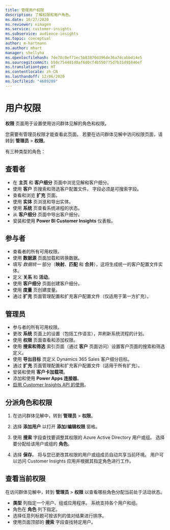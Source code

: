```yaml
---
title: 管理用户权限
description: 了解权限和用户角色。
ms.date: 10/27/2020
ms.reviewer: nimagen
ms.service: customer-insights
ms.subservice: audience-insights
ms.topic: conceptual
author: m-hartmann
ms.author: mhart
manager: shellyha
ms.openlocfilehash: 7de78c0ef71ec5b83870d396de36a7dcabbd14e5
ms.sourcegitcommit: b50c754481d0af6d0cf4b550775d7b31d95846ef
ms.translationtype: HT
ms.contentlocale: zh-CN
ms.lasthandoff: 12/06/2020
ms.locfileid: "4689209"
---
```

# <a name="user-permissions"></a>用户权限

**权限** 页面用于设置使用访问群体见解的角色和权限。

您需要有管理员权限才能查看此页面。 若要在访问群体见解中访问权限页面，请转到 **管理员** > **权限**。

有三种类型的角色：

## <a name="viewer"></a>查看者

- 在 **主页** 和 **客户细分** 页面中浏览见解和客户细分。
- 使用 **客户** 页搜索和筛选客户配置文件。 字段必须是可搜索字段。
- 查看和浏览 **扩充** 页面。
- 使用 **实体** 页浏览和导出实体。
- 使用 **系统** 页查看系统进程的状态。
- 从 **客户细分** 页面中导出客户细分。
- 安装和使用 **Power BI Customer Insights** 仪表板。

## <a name="contributor"></a>参与者

- 查看者的所有可用权限。
- 使用 **数据源** 页面加载和转换数据。
- 填写 *数据统一* 部分（**映射**、**匹配** 和 **合并**），这将生成统一的客户配置文件实体。
- 定义 **关系** 和 **活动**。
- 使用 **客户细分** 页面创建客户细分。
- 使用 **度量** 页创建度量。
- 通过 **扩充** 页面管理配置和扩充客户配置文件（仅适用于第一方扩充）。

## <a name="administrator"></a>管理员

- 参与者的所有可用权限。
- 更改 **系统** 页面上的设置（包括工作语言），并刷新系统流程的计划。
- 使用 **权限** 页面查看和添加权限。
- 使用 **搜索和筛选** 索引页面（通过 **客户** 页面访问）设置客户页面的搜索和筛选定义。
- 使用 **导出目标** 页定义 Dynamics 365 Sales 客户细分目标。
- 通过 **扩充** 页面管理配置和扩充客户配置文件（适用于所有扩充）。
- 安装和使用 **客户卡加载项**。
- 添加和使用 **Power Apps 连接器**。
- [启用 Customer Insights API 的使用](apis.md)。

## <a name="assign-roles-and-permissions"></a>分派角色和权限

1. 在访问群体见解中，转到 **管理员** > **权限**。

1. 选择 **添加用户** 以打开 **添加/编辑权限** 窗格。

1. 使用 **搜索** 字段查找要调整其权限的 Azure Active Directory 用户或组。 选择要分配给该用户或组的 **角色**。

1. 选择 **保存**。 将与您已更改其权限的用户或组成员自动共享当前环境。 用户可以访问 Customer Insights 应用并根据其指定角色进行工作。

## <a name="view-current-permissions"></a>查看当前权限

在访问群体见解中，转到 **管理员** > **权限** 以查看哪些角色分配当前处于活动状态。

- **类型** 列指定一个用户、组或应用程序。 系统支持各个用户和组。
- 角色在 **角色** 列下指定。
- 选择任意列标题可按该列的值对结果进行排序。
- 使用页面顶部的 **搜索** 字段查找特定用户。
